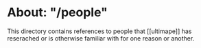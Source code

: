# About: "/people"

This directory contains references to people that [[ultimape]] has reserached or is otherwise familiar with for one reason or another.